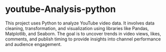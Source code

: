 # youtube-Analysis-python
This project uses Python to analyze YouTube video data. It involves data cleaning, transformation, and visualization using libraries like Pandas, Matplotlib, and Seaborn. The goal is to uncover trends in video views, likes, comments, and publish timing to provide insights into channel performance and audience engagement.
